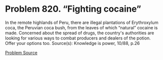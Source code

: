 # Problem 820. “Fighting cocaine”

In the remote highlands of Peru, there are illegal plantations of Erythroxylum coca, the Peruvian coca bush, from the leaves of which “natural” cocaine is made. Concerned about the spread of drugs, the country's authorities are looking for various ways to combat producers and dealers of the potion. Offer your options too. Source(s): Knowledge is power, 10/88, p.26

[Problem Source](https://www.trizland.ru/tasks/5401/)